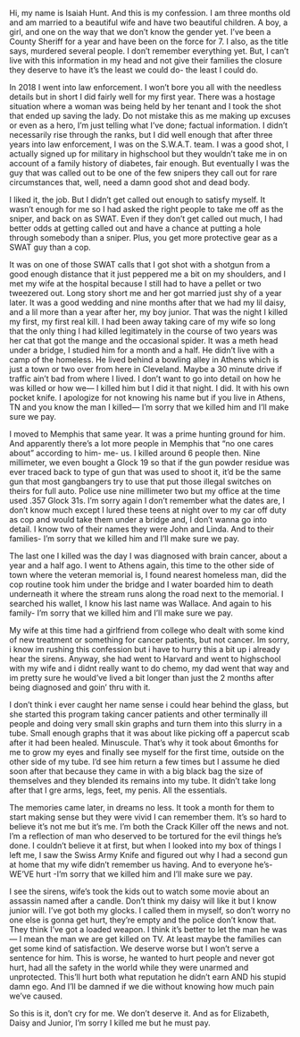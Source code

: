 Hi, my name is Isaiah Hunt. And this is my confession. I am three months old and am married to a beautiful wife and have two beautiful children. A boy, a girl, and one on the way that we don’t know the gender yet. I’ve been a County Sheriff for a year and have been on the force for 7. I also, as the title says, murdered several people. I don’t remember everything yet. But, I can’t live with this information in my head and not give their families the closure they deserve to have it’s the least we could do- the least I could do.

In 2018 I went into law enforcement. I won’t bore you all with the needless details but in short I did fairly well for my first year. There was a hostage situation where a woman was being held by her tenant and I took the shot that ended up saving the lady. Do not mistake this as me making up excuses or even as a hero, I’m just telling what I’ve done; factual information. I didn’t necessarily rise through the ranks, but I did well enough that after three years into law enforcement, I was on the S.W.A.T. team. I was a good shot, I actually signed up for military in highschool but they wouldn’t take me in on account of a family history of diabetes, fair enough. But eventually I was the guy that was called out to be one of the few snipers they call out for rare circumstances that, well, need a damn good shot and dead body.

I liked it, the job. But I didn’t get called out enough to satisfy myself. It wasn’t enough for me so I had asked the right people to take me off as the sniper, and back on as SWAT. Even if they don’t get called out much, I had better odds at getting called out and have a chance at putting a hole through somebody than a sniper. Plus, you get more protective gear as a SWAT guy than a cop.

It was on one of those SWAT calls that I got shot with a shotgun from a good enough distance that it just peppered me a bit on my shoulders, and I met my wife at the hospital because I still had to have a pellet or two tweezered out. Long story short me and her got married just shy of a year later. It was a good wedding and nine months after that we had my lil daisy, and a lil more than a year after her, my boy junior. That was the night I killed my first, my first real kill. I had been away taking care of my wife so long that the only thing I had killed legitimately in the course of two years was her cat that got the mange and the occasional spider. It was a meth head under a bridge, I studied him for a month and a half. He didn’t live with a camp of the homeless. He lived behind a bowling alley in Athens which is just a town or two over from here in Cleveland. Maybe a 30 minute drive if traffic ain’t bad from where I lived. I don’t want to go into detail on how he was killed or how we— I killed him but I did it that night. I did. It with his own pocket knife. I apologize for not knowing his name but if you live in Athens, TN and you know the man I killed— I’m sorry that we killed him and I’ll make sure we pay.

I moved to Memphis that same year. It was a prime hunting ground for him. And apparently there’s a lot more people in Memphis that “no one cares about” according to him- me- us. I killed around 6 people then. Nine millimeter, we even bought a Glock 19 so that if the gun powder residue was ever traced back to type of gun that was used to shoot it, it’d be the same gun that most gangbangers try to use that put those illegal switches on theirs for full auto. Police use nine millimeter two but my office at the time used .357 Glock 31s. I’m sorry again I don’t remember what the dates are, I don’t know much except I lured these teens at night over to my car off duty as cop and would take them under a bridge and, I don’t wanna go into detail. I know two of their names they were John and Linda. And to their families- I’m sorry that we killed him and I’ll make sure we pay.

The last one I killed was the day I was diagnosed with brain cancer, about a year and a half ago. I went to Athens again, this time to the other side of town where the veteran memorial is, I found nearest homeless man, did the cop routine took him under the bridge and I water boarded him to death underneath it where the stream runs along the road next to the memorial. I searched his wallet, I know his last name was Wallace. And again to his family- I’m sorry that we killed him and I’ll make sure we pay.

My wife at this time had a girlfriend from college who dealt with some kind of new treatment or something for cancer patients, but not cancer. Im sorry, i know im rushing this confession but i have to hurry this a bit up i already hear the sirens. Anyway, she had went to Harvard and went to highschool with my wife and i didnt really want to do chemo, my dad went that way and im pretty sure he would’ve lived a bit longer than just the 2 months after being diagnosed and goin’ thru with it.

I don’t think i ever caught her name sense i could hear behind the glass, but she started this program taking cancer patients and other terminally ill people and doing very small skin graphs and turn them into this slurry in a tube. Small enough graphs that it was about like picking off a papercut scab after it had been healed. Minuscule. That’s why it took about 6months for me to grow my eyes and finally see myself for the first time, outside on the other side of my tube. I’d see him return a few times but I assume he died soon after that because they came in with a big black bag the size of themselves and they blended its remains into my tube. It didn’t take long after that I gre arms, legs, feet, my penis. All the essentials.

The memories came later, in dreams no less. It took a month for them to start making sense but they were vivid I can remember them. It’s so hard to believe it’s not me but it’s me. I’m both the Crack Killer off the news and not. I’m a reflection of man who deserved to be tortured for the evil things he’s done. I couldn’t believe it at first, but when I looked into my box of things I left me, I saw the Swiss Army Knife and figured out why I had a second gun at home that my wife didn’t remember us having. And to everyone he’s- WE’VE hurt -I’m sorry that we killed him and I’ll make sure we pay.

I see the sirens, wife’s took the kids out to watch some movie about an assassin named after a candle. Don’t think my daisy will like it but I know junior will. I’ve got both my glocks. I called them in myself, so don’t worry no one else is gonna get hurt, they’re empty and the police don’t know that. They think I’ve got a loaded weapon. I think it’s better to let the man he was— I mean the man we are get killed on TV. At least maybe the families can get some kind of satisfaction. We deserve worse but I won’t serve a sentence for him. This is worse, he wanted to hurt people and never got hurt, had all the safety in the world while they were unarmed and unprotected. This’ll hurt both what reputation he didn’t earn AND his stupid damn ego. And I’ll be damned if we die without knowing how much pain we’ve caused.

So this is it, don’t cry for me. We don’t deserve it. And as for Elizabeth, Daisy and Junior, I’m sorry I killed me but he must pay.